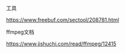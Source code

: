 工具

https://www.freebuf.com/sectool/208781.html



ffmpeg文档

https://www.jishuchi.com/read/ffmpeg/12415
